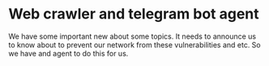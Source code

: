 # Web crawler and telegram bot agent

We have some important new about some topics. It needs to announce us to know about to prevent our network from these vulnerabilities and etc. So we have and agent to do this for us.